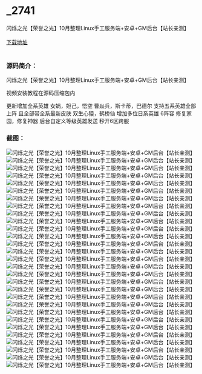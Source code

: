 # _2741
闪烁之光【荣誉之光】10月整理Linux手工服务端+安卓+GM后台【站长亲测】
<br/></br>
[下载地址](https://www.uuid2.com/2741.html "下载地址")
<br/></br>
<h3>源码简介：</h3>
<p>闪烁之光【荣誉之光】10月整理Linux手工服务端+安卓+GM后台【站长亲测】<p>
<p>视频安装教程在源码压缩包内<p>
<p>更新增加全系英雄
女娲，妲己，悟空
曹焱兵，斯卡蒂，巴德尔
支持五系英雄全部上阵
且全部带全系最新皮肤
双生心猿，鹤桥仙
增加多位日系英雄
6阵容
修复家园，修复神器
后台自定义等级英雄发送
秒开6区跨服<p>
<h3>截图：</h3>
<img src="https://www.uuid2.com/wp-content/uploads/img/202110/214e700764.jpg" alt="闪烁之光【荣誉之光】10月整理Linux手工服务端+安卓+GM后台【站长亲测】"><img src="https://www.uuid2.com/wp-content/uploads/img/202110/c9cf509885.jpg" alt="闪烁之光【荣誉之光】10月整理Linux手工服务端+安卓+GM后台【站长亲测】"><img src="https://www.uuid2.com/wp-content/uploads/img/202110/fc2ca59130.jpg" alt="闪烁之光【荣誉之光】10月整理Linux手工服务端+安卓+GM后台【站长亲测】"><img src="https://www.uuid2.com/wp-content/uploads/img/202110/fc2ca59585.jpg" alt="闪烁之光【荣誉之光】10月整理Linux手工服务端+安卓+GM后台【站长亲测】"><img src="https://www.uuid2.com/wp-content/uploads/img/202110/854530f756.jpg" alt="闪烁之光【荣誉之光】10月整理Linux手工服务端+安卓+GM后台【站长亲测】"><img src="https://www.uuid2.com/wp-content/uploads/img/202110/1cb57f4197.jpg" alt="闪烁之光【荣誉之光】10月整理Linux手工服务端+安卓+GM后台【站长亲测】"><img src="https://www.uuid2.com/wp-content/uploads/img/202110/1cb57f4279.jpg" alt="闪烁之光【荣誉之光】10月整理Linux手工服务端+安卓+GM后台【站长亲测】"><img src="https://www.uuid2.com/wp-content/uploads/img/202110/b021950349.jpg" alt="闪烁之光【荣誉之光】10月整理Linux手工服务端+安卓+GM后台【站长亲测】"><img src="https://www.uuid2.com/wp-content/uploads/img/202110/c4e5b75599.jpg" alt="闪烁之光【荣誉之光】10月整理Linux手工服务端+安卓+GM后台【站长亲测】"><img src="https://www.uuid2.com/wp-content/uploads/img/202110/a3379d2269.jpg" alt="闪烁之光【荣誉之光】10月整理Linux手工服务端+安卓+GM后台【站长亲测】"><img src="https://www.uuid2.com/wp-content/uploads/img/202110/a3379d2624.jpg" alt="闪烁之光【荣誉之光】10月整理Linux手工服务端+安卓+GM后台【站长亲测】"><img src="https://www.uuid2.com/wp-content/uploads/img/202110/2ea32a8440.jpg" alt="闪烁之光【荣誉之光】10月整理Linux手工服务端+安卓+GM后台【站长亲测】"><img src="https://www.uuid2.com/wp-content/uploads/img/202110/93170f5224.jpg" alt="闪烁之光【荣誉之光】10月整理Linux手工服务端+安卓+GM后台【站长亲测】"><img src="https://www.uuid2.com/wp-content/uploads/img/202110/93170f5996.jpg" alt="闪烁之光【荣誉之光】10月整理Linux手工服务端+安卓+GM后台【站长亲测】"><img src="https://www.uuid2.com/wp-content/uploads/img/202110/c1866cd750.jpg" alt="闪烁之光【荣誉之光】10月整理Linux手工服务端+安卓+GM后台【站长亲测】"><img src="https://www.uuid2.com/wp-content/uploads/img/202110/5496935789.jpg" alt="闪烁之光【荣誉之光】10月整理Linux手工服务端+安卓+GM后台【站长亲测】"><img src="https://www.uuid2.com/wp-content/uploads/img/202110/f299a18183.jpg" alt="闪烁之光【荣誉之光】10月整理Linux手工服务端+安卓+GM后台【站长亲测】"><img src="https://www.uuid2.com/wp-content/uploads/img/202110/f299a18204.jpg" alt="闪烁之光【荣誉之光】10月整理Linux手工服务端+安卓+GM后台【站长亲测】"><img src="https://www.uuid2.com/wp-content/uploads/img/202110/d10e380858.jpg" alt="闪烁之光【荣誉之光】10月整理Linux手工服务端+安卓+GM后台【站长亲测】"><img src="https://www.uuid2.com/wp-content/uploads/img/202110/9669a78733.jpg" alt="闪烁之光【荣誉之光】10月整理Linux手工服务端+安卓+GM后台【站长亲测】"><img src="https://www.uuid2.com/wp-content/uploads/img/202110/9669a78655.jpg" alt="闪烁之光【荣誉之光】10月整理Linux手工服务端+安卓+GM后台【站长亲测】"><img src="https://www.uuid2.com/wp-content/uploads/img/202110/f8746ea112.jpg" alt="闪烁之光【荣誉之光】10月整理Linux手工服务端+安卓+GM后台【站长亲测】"><img src="https://www.uuid2.com/wp-content/uploads/img/202110/a072726541.jpg" alt="闪烁之光【荣誉之光】10月整理Linux手工服务端+安卓+GM后台【站长亲测】"><img src="https://www.uuid2.com/wp-content/uploads/img/202110/b2e0cc5999.jpg" alt="闪烁之光【荣誉之光】10月整理Linux手工服务端+安卓+GM后台【站长亲测】"><img src="https://www.uuid2.com/wp-content/uploads/img/202110/b2e0cc5447.jpg" alt="闪烁之光【荣誉之光】10月整理Linux手工服务端+安卓+GM后台【站长亲测】"><img src="https://www.uuid2.com/wp-content/uploads/img/202110/472f987853.jpg" alt="闪烁之光【荣誉之光】10月整理Linux手工服务端+安卓+GM后台【站长亲测】"><img src="https://www.uuid2.com/wp-content/uploads/img/202110/23c4009474.jpg" alt="闪烁之光【荣誉之光】10月整理Linux手工服务端+安卓+GM后台【站长亲测】"><img src="https://www.uuid2.com/wp-content/uploads/img/202110/23c4009778.jpg" alt="闪烁之光【荣誉之光】10月整理Linux手工服务端+安卓+GM后台【站长亲测】"><img src="https://www.uuid2.com/wp-content/uploads/img/202110/27df4c0699.jpg" alt="闪烁之光【荣誉之光】10月整理Linux手工服务端+安卓+GM后台【站长亲测】">
